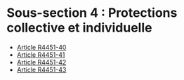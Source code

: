 # Sous-section 4 : Protections collective et individuelle

* [Article R4451-40](./LEGIARTI000022442732.md)
* [Article R4451-41](./LEGIARTI000022442730.md)
* [Article R4451-42](./LEGIARTI000022442741.md)
* [Article R4451-43](./LEGIARTI000022442734.md)

